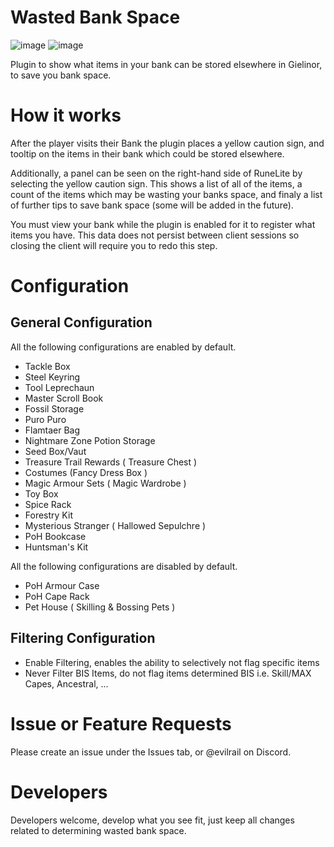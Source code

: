 # Wasted Bank Space

![image](https://img.shields.io/endpoint?url=https://api.runelite.net/pluginhub/shields/rank/plugin/wasted-bank-space)
![image](https://img.shields.io/endpoint?url=https://api.runelite.net/pluginhub/shields/installs/plugin/wasted-bank-space)

Plugin to show what items in your bank can be stored elsewhere in Gielinor, to save you bank space.

# How it works
After the player visits their Bank the plugin places a yellow caution sign, and tooltip on the items in their bank which could be stored elsewhere.

Additionally, a panel can be seen on the right-hand side of RuneLite by selecting the yellow caution sign. This shows a list of all of the items, a count of the items which may be wasting your banks space, and finaly a list of further tips to save bank space (some will be added in the future).

You must view your bank while the plugin is enabled for it to register what items you have. This data does not persist between client sessions so closing the client will require you to redo this step.

# Configuration
## General Configuration
All the following configurations are enabled by default.

- Tackle Box
- Steel Keyring
- Tool Leprechaun
- Master Scroll Book
- Fossil Storage
- Puro Puro
- Flamtaer Bag
- Nightmare Zone Potion Storage
- Seed Box/Vaut
- Treasure Trail Rewards ( Treasure Chest )
- Costumes (Fancy Dress Box )
- Magic Armour Sets ( Magic Wardrobe )
- Toy Box
- Spice Rack
- Forestry Kit
- Mysterious Stranger ( Hallowed Sepulchre )
- PoH Bookcase
- Huntsman's Kit

All the following configurations are disabled by default.
- PoH Armour Case
- PoH Cape Rack
- Pet House ( Skilling & Bossing Pets )

## Filtering Configuration
- Enable Filtering, enables the ability to selectively not flag specific items
- Never Filter BIS Items, do not flag items determined BIS i.e. Skill/MAX Capes, Ancestral, ...

# Issue or Feature Requests
Please create an issue under the Issues tab, or @evilrail on Discord.

# Developers
Developers welcome, develop what you see fit, just keep all changes related to determining wasted bank space. 
